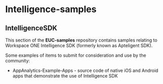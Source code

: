 # Intelligence-samples

## IntelligenceSDK
This section of the **EUC-samples** repository contains samples relating to Workspace ONE Intelligence SDK (formerly known as Apteligent SDK).

Some examples of items to submit for consideration and use by the community:
* AppAnalytics-Example-Apps - source code of native iOS and Android apps that demonstrate the use of Intelligence SDK   
